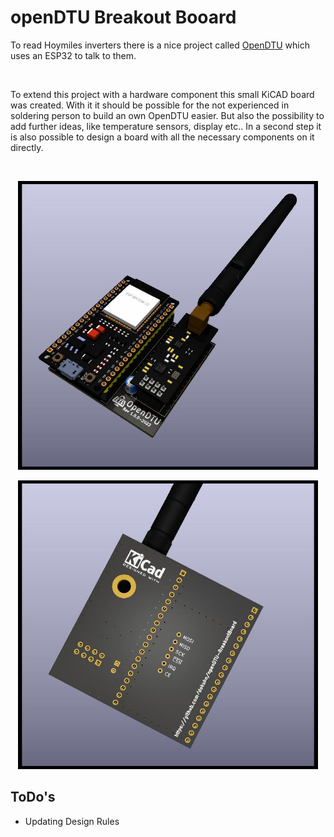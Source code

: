 # openDTU Breakout Booard

To read Hoymiles inverters there is a nice project called [OpenDTU](https://github.com/tbnobody/OpenDTU) which uses an ESP32 to talk to them. 

<br>

To extend this project with a hardware component this small KiCAD board was created. With it it should be possible for the not experienced in soldering person to build an own OpenDTU easier. But also the possibility to add further ideas, like temperature sensors, display etc.. In a second step it is also possible to design a board with all the necessary components on it directly. 

<br>

<p align="center">
<img src="./openDTU-top.jpg" width="480">
</p>

<p align="center">
<img src="./openDTU-bottom.jpg" width="480">
</p>

## ToDo's

- Updating Design Rules

